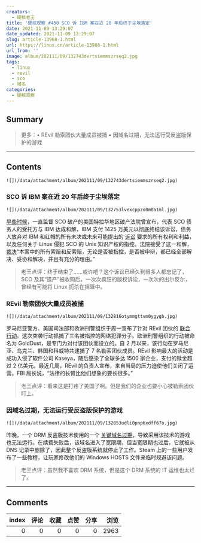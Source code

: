 ```yaml
---
creators:
  - 硬核老王
title: '硬核观察 #450 SCO 诉 IBM 案在近 20 年后终于尘埃落定'
date: 2021-11-09 13:29:07
date_updated: 2021-11-09 13:29:07
slug: article-13968-1.html
url: https://linux.cn/article-13968-1.html
url_from: ''
image: album/202111/09/132743dertsiemmszrseq2.jpg
tags:
  - linux
  - revil
  - sco
  - 域名
categories:
  - 硬核观察
---
```


## Summary

> 更多：• REvil 勒索团伙大量成员被捕 • 因域名过期，无法运行受反盗版保护的游戏

***

<!-- more -->

## Contents

`![](/data/attachment/album/202111/09/132743dertsiemmszrseq2.jpg)`

### SCO 诉 IBM 案在近 20 年后终于尘埃落定

`![](/data/attachment/album/202111/09/132753lvexcppzo0m0a1ml.jpg)`

[早些时候](https://www.zdnet.com/article/last-of-original-sco-v-ibm-linux-lawsuit-settled/)，一直监督 SCO 破产的美国特拉华地区破产法院曾宣布，代表 SCO 债务人的受托方与 IBM 达成和解，IBM 支付 1425 万美元以彻底终结该诉讼，债务人放弃对 IBM 和红帽的所有未决或未来可能提出的 [诉讼](https://practical-tech.com/2003/03/31/cyber-cynic-bye-bye-sco/) 要求的所有权利和利益，以及任何关于 Linux 侵犯 SCO 的 Unix 知识产权的指控。法院接受了这一和解，[裁决](https://www.scribd.com/document/538148598/IBM-1182)“本案中的所有索赔和反索赔，无论是否被指控，是否被申辩，都已经全部解决、妥协和解决，并且有充分的理由。”

> 
> 老王点评：终于结束了……或许吧？这个诉讼已经久到很多人都忘记了，SCO 及其“遗产”被收购后，一次次疯狂的版权诉讼，一次次的出尔反尔，曾经有可能将 Linux 扼杀在摇篮中。
> 
> 
> 

### REvil 勒索团伙大量成员被捕

`![](/data/attachment/album/202111/09/132816otymmgttvm0ygygb.jpg)`

罗马尼亚警方、美国司法部和欧洲刑警组织于周一宣布了针对 REvil 团伙的 [联合行动](https://www.bbc.com/news/technology-59215167)。这次突袭行动抓捕了三名被指控的网络犯罪分子。欧洲刑警组织的行动被命名为 GoldDust，是专门为对付该团伙而设立的。自 2 月以来，该行动在罗马尼亚、乌克兰、韩国和科威特共逮捕了 7 名勒索团伙成员。REvil 影响最大的活动是成功入侵了软件公司 Kaseya，随后感染了全球多达 1500 家企业，支付的赎金超过 2 亿美元。最近几周，REvil 的负责人宣布，来自当局的压力迫使他们关闭了运营。FBI 局长说，“法律的长臂比他们想象的要长很多。”

> 
> 老王点评：看来这是打疼了美国了啊。但是我们的企业也要小心被勒索团伙盯上。
> 
> 
> 

### 因域名过期，无法运行受反盗版保护的游戏

`![](/data/attachment/album/202111/09/132853udli0pnp6xdff67o.jpg)`

昨晚，一个 DRM 反盗版技术使用的一个 [关键域名过期](https://torrentfreak.com/denuvo-protected-games-rendered-unplayable-after-domain-expires-211108/)，导致采用该技术的游戏也无法运行。在续费失败后，该域名进入了宽限期，但当宽限期也过后，它就被从 DNS 记录中删除了，因此整个反盗版系统就停止了工作。Steam 上的一些用户发布了一些教程，让玩家修改他们的 Windows HOSTS 文件来临时规避该问题。

> 
> 老王点评：虽然我不喜欢 DRM 系统，但是这个 DRM 系统的 IT 运维也太烂了。
> 
> 
>

***

## Comments


|   index |   评论 |   收藏 |   点赞 |   分享 |   浏览 |
|--------:|-------:|-------:|-------:|-------:|-------:|
|       0 |      0 |      0 |      0 |      0 |   2963 |
